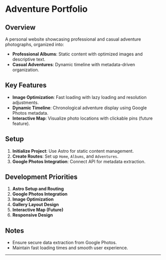 # Adventure Portfolio

## Overview

A personal website showcasing professional and casual adventure photographs, organized into:

- **Professional Albums**: Static content with optimized images and descriptive text.
- **Casual Adventures**: Dynamic timeline with metadata-driven organization.

## Key Features

- **Image Optimization**: Fast loading with lazy loading and resolution adjustments.
- **Dynamic Timeline**: Chronological adventure display using Google Photos metadata.
- **Interactive Map**: Visualize photo locations with clickable pins (future feature).

## Setup

1. **Initialize Project**: Use Astro for static content management.
2. **Create Routes**: Set up `Home`, `Albums`, and `Adventures`.
3. **Google Photos Integration**: Connect API for metadata extraction.


## Development Priorities

1. **Astro Setup and Routing**
2. **Google Photos Integration**
3. **Image Optimization**
4. **Gallery Layout Design**
5. **Interactive Map (Future)**
6. **Responsive Design**

## Notes

- Ensure secure data extraction from Google Photos.
- Maintain fast loading times and smooth user experience.

---
